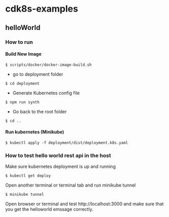 # cdk8s-examples

## helloWorld

### How to run

#### Build New Image

`$ scripts/docker/docker-image-build.sh`

* go to deployment folder

`$ cd deployment`


* Generate Kubernetes config file

`$ npm run synth`

* Go back to the root folder

`$ cd ..`

#### Run kubernetes (Minikube)

`$ kubectl apply -f deployment/dist/deployment.k8s.yaml`

### How to test hello world rest api in the host

Make sure kubernetes deployment is up and running

`$ kubectl get deploy`

Open another terminal or terminal tab and run minikube tunnel

`$ minikube tunnel`

Open browser or terminal and test http://localhost:3000 and make sure that you get the helloworld emssage correctly.



